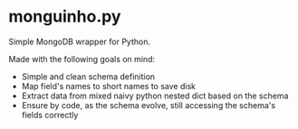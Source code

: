 monguinho.py
============

Simple MongoDB wrapper for Python.

Made with the following goals on mind:

- Simple and clean schema definition
- Map field's names to short names to save disk
- Extract data from mixed naivy python nested dict based on the schema
- Ensure by code, as the schema evolve, still accessing the schema's fields correctly
